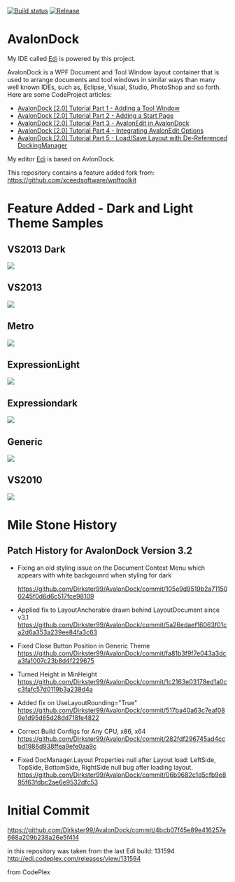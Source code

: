 [![Build status](https://ci.appveyor.com/api/projects/status/kq2wyupx5hm7fok2?svg=true)](https://ci.appveyor.com/project/Dirkster99/avalondock)
[![Release](https://img.shields.io/github/release/Dirkster99/avalondock.svg)](https://github.com/Dirkster99/avalondock/releases/latest)
# AvalonDock

My IDE called <a href="https://dirkster99.github.io/Edi/">Edi</a> is powered by this project.

AvalonDock is a WPF Document and Tool Window layout container that is used to arrange documents
and tool windows in similar ways than many well known IDEs, such as, Eclipse, Visual, Studio,
PhotoShop and so forth. Here are some CodeProject articles:

* [AvalonDock [2.0] Tutorial Part 1 - Adding a Tool Window](https://www.codeproject.com/Articles/483507/AvalonDock-Tutorial-Part-Adding-a-Tool-Windo)
* [AvalonDock [2.0] Tutorial Part 2 - Adding a Start Page](https://www.codeproject.com/Articles/483533/AvalonDock-Tutorial-Part-Adding-a-Start-Page)
* [AvalonDock [2.0] Tutorial Part 3 - AvalonEdit in AvalonDock](https://www.codeproject.com/Articles/570313/AvalonDock-Tutorial-Part-AvalonEdit-in-Avalo)
* [AvalonDock [2.0] Tutorial Part 4 - Integrating AvalonEdit Options](https://www.codeproject.com/Articles/570324/AvalonDock-Tutorial-Part-Integrating-AvalonE)
* [AvalonDock [2.0] Tutorial Part 5 - Load/Save Layout with De-Referenced DockingManager](https://www.codeproject.com/Articles/719143/AvalonDock-Tutorial-Part-Load-Save-Layout)

My editor [Edi](https://github.com/Dirkster99/Edi) is based on AvlonDock.

This repository contains a feature added fork from:
https://github.com/xceedsoftware/wpftoolkit

# Feature Added - Dark and Light Theme Samples

## VS2013 Dark
<img src="https://github.com/Dirkster99/Docu/blob/master/AvalonDock/Themes/VS2013_Dark.png">

## VS2013
<img src="https://github.com/Dirkster99/Docu/blob/master/AvalonDock/Themes/VS2013.png">

## Metro
<img src="https://github.com/Dirkster99/Docu/blob/master/AvalonDock/Themes/Metro.png">

## ExpressionLight
<img src="https://github.com/Dirkster99/Docu/blob/master/AvalonDock/Themes/ExpressionLight.png">

## Expressiondark
<img src="https://github.com/Dirkster99/Docu/blob/master/AvalonDock/Themes/Expressiondark.png">

## Generic
<img src="https://github.com/Dirkster99/Docu/blob/master/AvalonDock/Themes/Generic.png">

## VS2010
<img src="https://github.com/Dirkster99/Docu/blob/master/AvalonDock/Themes/VS2010.png">

# Mile Stone History

## Patch History for AvalonDock Version 3.2

- Fixing an old styling issue on the Document Context Menu which appears with
  white backgounrd when styling for dark
  
  https://github.com/Dirkster99/AvalonDock/commit/105e9d9519b2a711500245f0d6d6c517fce98109

- Applied fix to LayoutAnchorable drawn behind LayoutDocument since v3.1
  https://github.com/Dirkster99/AvalonDock/commit/5a26edaef16063f01ca2d6a353a239ee84fa3c63

- Fixed Close Button Position in Generic Theme
  https://github.com/Dirkster99/AvalonDock/commit/fa81b3f9f7e043a3dca3fa1007c23b8d4f229675

- Turned Height in MinHeight
  https://github.com/Dirkster99/AvalonDock/commit/1c2163e03178ed1a0cc3fafc57d0119b3a238d4a

- Added fix on UseLayoutRounding="True"
  https://github.com/Dirkster99/AvalonDock/commit/517ba40a63c7eaf080e1d95d65d28dd718fe4822

- Correct Build Configs for Any CPU, x86, x64
  https://github.com/Dirkster99/AvalonDock/commit/282fdf296745ad4ccbd1986d938ffea9efe0aa9c

- Fixed DocManager.Layout Properties null after Layout load:
  LeftSide, TopSide, BottomSide, RightSide null bug after loading layout.
  https://github.com/Dirkster99/AvalonDock/commit/06b9682c1d5cfb9e895f63fdbc2ae6e9532dfc53

# Initial Commit
https://github.com/Dirkster99/AvalonDock/commit/4bcb07f45e89e416257e668a209b238a26e5f414

in this repository was taken from the last Edi build: 131594
http://edi.codeplex.com/releases/view/131594

from CodePlex
